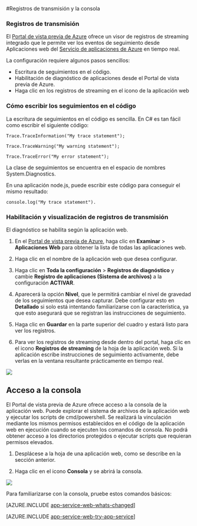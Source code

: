 <properties 
	pageTitle="Consola y registros de streaming" 
	description="Información general de la consola y los registros de transmisión"
	authors="adamabdelhamed" 
	manager="wpickett" 
	editor="" 
	services="app-service\web" 
	documentationCenter=""/>

<tags 
	ms.service="app-service-web" 
	ms.workload="web" 
	ms.tgt_pltfrm="na" 
	ms.devlang="multiple" 
	ms.topic="article" 
	ms.date="04/25/2015" 
	ms.author="adamab"/>

#Registros de transmisión y la consola

### Registros de transmisión ###

El [Portal de vista previa de Azure](http://go.microsoft.com/fwlink/?LinkId=529715) ofrece un visor de registros de streaming integrado que le permite ver los eventos de seguimiento desde Aplicaciones web del [Servicio de aplicaciones de Azure](http://go.microsoft.com/fwlink/?LinkId=529714) en tiempo real.

La configuración requiere algunos pasos sencillos:

- Escritura de seguimientos en el código.
- Habilitación de diagnóstico de aplicaciones desde el Portal de vista previa de Azure.
- Haga clic en los registros de streaming en el icono de la aplicación web

### Cómo escribir los seguimientos en el código ###

La escritura de seguimientos en el código es sencilla. En C# es tan fácil como escribir el siguiente código:

`````````````````````````
Trace.TraceInformation("My trace statement");
`````````````````````````

`````````````````````````
Trace.TraceWarning("My warning statement");
`````````````````````````

`````````````````````````
Trace.TraceError("My error statement");
`````````````````````````

La clase de seguimientos se encuentra en el espacio de nombres System.Diagnostics.

En una aplicación node.js, puede escribir este código para conseguir el mismo resultado:

`````````````````````````
console.log("My trace statement").
`````````````````````````

### Habilitación y visualización de registros de transmisión ###

El diagnóstico se habilita según la aplicación web.

1. En el [Portal de vista previa de Azure](https://portal.azure.com), haga clic en **Examinar** > **Aplicaciones Web** para obtener la lista de todas las aplicaciones web.  

2. Haga clic en el nombre de la aplicación web que desea configurar.

3. Haga clic en **Toda la configuración** > **Registros de diagnóstico** y cambie **Registro de aplicaciones (Sistema de archivos)** a la configuración **ACTIVAR**.

4. Aparecerá la opción **Nivel**, que le permitirá cambiar el nivel de gravedad de los seguimientos que desea capturar. Debe configurar esto en **Detallado** si solo está intentando familiarizarse con la característica, ya que esto asegurará que se registran las instrucciones de seguimiento.

5. Haga clic en **Guardar** en la parte superior del cuadro y estará listo para ver los registros.

6. Para ver los registros de streaming desde dentro del portal, haga clic en el icono **Registros de streaming** de la hoja de la aplicación web. Si la aplicación escribe instrucciones de seguimiento activamente, debe verlas en la ventana resultante prácticamente en tiempo real.

![][StreamingLogsScreenshot]

## Acceso a la consola ##

El Portal de vista previa de Azure ofrece acceso a la consola de la aplicación web. Puede explorar el sistema de archivos de la aplicación web y ejecutar los scripts de cmd/powershell. Se realizará la vinculación mediante los mismos permisos establecidos en el código de la aplicación web en ejecución cuando se ejecuten los comandos de consola. No podrá obtener acceso a los directorios protegidos o ejecutar scripts que requieran permisos elevados.

1. Desplácese a la hoja de una aplicación web, como se describe en la sección anterior.

2. Haga clic en el icono **Consola** y se abrirá la consola.

![][ConsoleScreenshot]

Para familiarizarse con la consola, pruebe estos comandos básicos:

[AZURE.INCLUDE [app-service-web-whats-changed](../../includes/app-service-web-whats-changed.md)]

[AZURE.INCLUDE [app-service-web-try-app-service](../../includes/app-service-web-try-app-service.md)]

<!-- Images. -->
[BrowseSitesScreenshot]: ./media/web-sites-streaming-logs-and-console/browse-sites.png
[StreamingLogsScreenshot]: ./media/web-sites-streaming-logs-and-console/streaming-logs.png
[ConsoleScreenshot]: ./media/web-sites-streaming-logs-and-console/console.png
 

<!---HONumber=August15_HO6-->